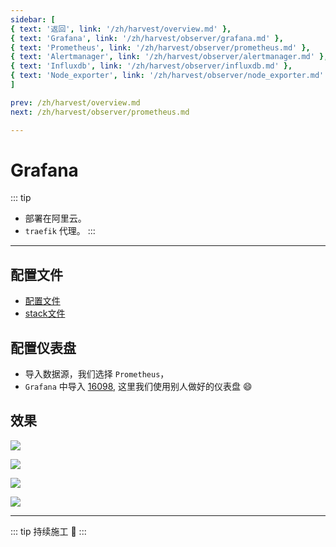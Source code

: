 ```yaml
---
sidebar: [
{ text: '返回', link: '/zh/harvest/overview.md' },
{ text: 'Grafana', link: '/zh/harvest/observer/grafana.md' },
{ text: 'Prometheus', link: '/zh/harvest/observer/prometheus.md' },
{ text: 'Alertmanager', link: '/zh/harvest/observer/alertmanager.md' },
{ text: 'Influxdb', link: '/zh/harvest/observer/influxdb.md' },
{ text: 'Node_exporter', link: '/zh/harvest/observer/node_exporter.md' },
]

prev: /zh/harvest/overview.md
next: /zh/harvest/observer/prometheus.md

---
```


# Grafana

::: tip
- 部署在阿里云。
- `traefik` 代理。
:::

---

## 配置文件

- [配置文件](https://github.com/JerryTZF/hyperf-demo/blob/main/monitoring/grafana/grafana.ini)
- [stack文件](https://github.com/JerryTZF/hyperf-demo/blob/main/monitoring/grafana/grafana-stack.yml)

## 配置仪表盘

- 导入数据源，我们选择 `Prometheus`，
- `Grafana` 中导入 [16098](https://grafana.com/grafana/dashboards/16098), 这里我们使用别人做好的仪表盘 :smile:

## 效果

![](http://img.tzf-foryou.com/img/20220417133201.png)

![](http://img.tzf-foryou.com/img/20220417141838.png)

![](http://img.tzf-foryou.com/img/20220417142017.png)

![](http://img.tzf-foryou.com/img/20220417142118.png)

---

::: tip
持续施工 :construction:
:::
